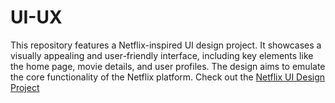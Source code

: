 # UI-UX
This repository features a Netflix-inspired UI design project. It showcases a visually appealing and user-friendly interface, including key elements like the home page, movie details, and user profiles. The design aims to emulate the core functionality of the Netflix platform.
Check out the [Netflix UI Design Project](https://bit.ly/3ymYzpJ)

